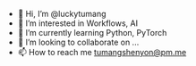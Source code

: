 - 👋 Hi, I’m @luckytumang
- 👀 I’m interested in Workflows, AI
- 🌱 I’m currently learning Python, PyTorch
- 💞️ I’m looking to collaborate on ...
- 📫 How to reach me tumangshenyon@pm.me

<!---
luckytumang/luckytumang is a ✨ special ✨ repository because its `README.md` (this file) appears on your GitHub profile.
You can click the Preview link to take a look at your changes.
--->

